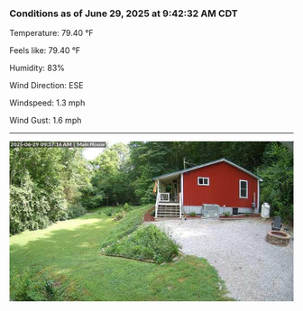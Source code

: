 ### Conditions as of June 29, 2025 at 9:42:32 AM CDT 

Temperature: 79.40 &deg;F

Feels like: 79.40 &deg;F

Humidity: 83%

Wind Direction: ESE

Windspeed: 1.3 mph

Wind Gust: 1.6 mph

---

<img src="./images/latest.jpeg"/>

